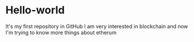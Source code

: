 # Hello-world
It's my first repository in GitHub
I am very interested in blockchain and now I'm trying to know more things about etherum
